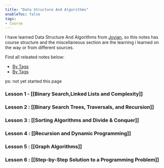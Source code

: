 ```yaml
---
title: "Data Structure And Algorithms"
enableToc: false
tags:
- Course
---
```

I have learned Data Structure And Algorithms from [Jovian](https://jovian.com/learn/data-structures-and-algorithms-in-python), so this notes has course structure  and the miscellaneous section are the learning i learned on the way or from different sources.

Find all releated notes below:
* [By Tags](DSA)
* [By Tags](tags)


ps: not yet started this page

### Lesson 1 - [[Binary Search,Linked Lists and Complexity]]
### Lesson 2 : [[Binary Search Trees, Traversals, and Recursion]]

### Lesson 3 : [[Sorting Algorithms and Divide & Conquer]]

### Lesson 4 : [[Recursion and Dynamic Programming]]

### Lesson 5 : [[Graph Algorithms]]

### Lesson 6 : [[Step-by-Step Solution to a Programming Problem]]


